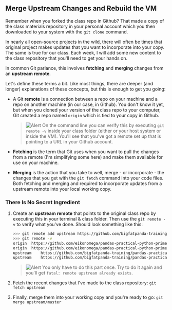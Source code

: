## Merge Upstream Changes and Rebuild the VM
Remember when you forked the class repo in Github?  That made a copy of the
class materials repository in your personal account which you then downloaded
to your system with the `git clone` command.

In nearly all open-source projects in the wild, there
will often be times that original project makes updates that you want to 
incorporate into your copy. The same is true for our class.  Each week,
I will add some new content to the class repository that you'll need to get
your hands on.

In common Git parlance, this involves **fetching** and **merging** changes
from an **upstream remote**.

Let's define these terms a bit.  Like most things, there are deeper 
(and longer) explanations of these concepts, but this is enough to 
get you going:

- A Git **remote** is a connection between a repo on your machine and 
a repo on another machine (in our case, in Github).  You don't know it yet, 
but when you cloned your version of the class repo to your computer, Git
created a repo named `origin` which is tied to your copy in Github. 

    > ![Alert](../images/reminder.png) On the command line you can 
    verify this by executing `git remote -v` inside your class folder (either
    or your host system or inside the VM).  You'll see that you've got a 
    remote set up that is pointing to a URL in your Github account.
    
- **Fetching** is the term that Git uses when you want to pull the changes
from a remote (I'm simplifying some here) and make them available for use on
your machine.

- **Merging** is the action that you take to well, merge - or incorporate - the
changes that you get with the `git fetch` command into your code files.  Both
fetching and merging and required to incorporate updates from a upstream 
remote into your local working copy.
    
### There Is No Secret Ingredient
1. Create an **upstream remote** that points to the original class repo
by executing this in your terminal & class folder.  Then use the 
`git remote -v` to verify what you've done.  Should look something like this:

    ```bash
    >>> git remote add upstream https://github.com/bigfatpanda-training/pandas-practical-python-primer.git
    >>> git remote -v
    origin	https://github.com/eikonomega/pandas-practical-python-primer.git (fetch)
    origin	https://github.com/eikonomega/pandas-practical-python-primer.git (push)
    upstream	https://github.com/bigfatpanda-training/pandas-practical-python-primer.git (fetch)
    upstream	https://github.com/bigfatpanda-training/pandas-practical-python-primer.git (push)
    ```
    
    > ![Alert](../images/alert.png) You only have to do this part once.  Try
    to do it again and you'll get `fatal: remote upstream already exists`. 

1. Fetch the recent changes that I've made to the class repository: `git fetch upstream`
1. Finally, merge them into your working copy and you're ready to go: `git merge upstream/master`
